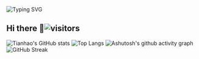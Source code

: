 ![Typing SVG](https://readme-typing-svg.demolab.com/?lines=Welcome+to+my+Github!;Second+line+of+text)
## Hi there 👋![visitors](https://visitor-badge.glitch.me/badge?page_id=QTH1225&left_color=green&right_color=red)
![Tianhao's GitHub stats](https://github-readme-stats.vercel.app/api?username=QTH1225)
![Top Langs](https://github-readme-stats.vercel.app/api/top-langs/?username=QTH1225)
![Ashutosh's github activity graph](https://github-readme-activity-graph.vercel.app/graph?username=QTH1225)
![GitHub Streak](https://streak-stats.demolab.com/?user=QTH1225)

<!--
**QTH1225/QTH1225** is a ✨ _special_ ✨ repository because its `README.md` (this file) appears on your GitHub profile.

Here are some ideas to get you started:

- 🔭 I’m currently working on ...
- 🌱 I’m currently learning ...
- 👯 I’m looking to collaborate on ...
- 🤔 I’m looking for help with ...
- 💬 Ask me about ...
- 📫 How to reach me: ...
- 😄 Pronouns: ...
- ⚡ Fun fact: ...
-->
